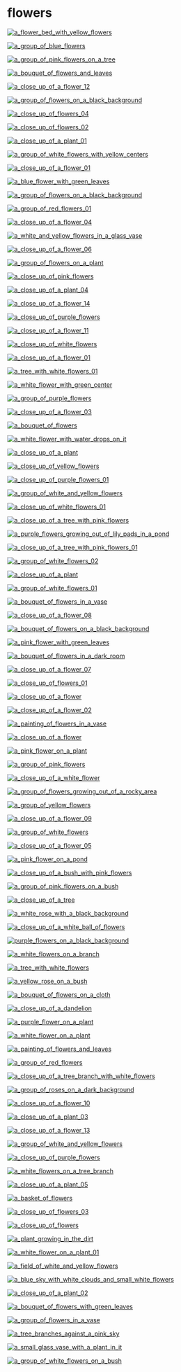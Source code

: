 # flowers

<a href="a_flower_bed_with_yellow_flowers.jpg"><img alt="a_flower_bed_with_yellow_flowers" src="a_flower_bed_with_yellow_flowers.jpg"></a>

<a href="a_group_of_blue_flowers.jpg"><img alt="a_group_of_blue_flowers" src="a_group_of_blue_flowers.jpg"></a>

<a href="a_group_of_pink_flowers_on_a_tree.jpg"><img alt="a_group_of_pink_flowers_on_a_tree" src="a_group_of_pink_flowers_on_a_tree.jpg"></a>

<a href="a_bouquet_of_flowers_and_leaves.jpg"><img alt="a_bouquet_of_flowers_and_leaves" src="a_bouquet_of_flowers_and_leaves.jpg"></a>

<a href="a_close_up_of_a_flower_12.jpg"><img alt="a_close_up_of_a_flower_12" src="a_close_up_of_a_flower_12.jpg"></a>

<a href="a_group_of_flowers_on_a_black_background.jpg"><img alt="a_group_of_flowers_on_a_black_background" src="a_group_of_flowers_on_a_black_background.jpg"></a>

<a href="a_close_up_of_flowers_04.jpg"><img alt="a_close_up_of_flowers_04" src="a_close_up_of_flowers_04.jpg"></a>

<a href="a_close_up_of_flowers_02.jpg"><img alt="a_close_up_of_flowers_02" src="a_close_up_of_flowers_02.jpg"></a>

<a href="a_close_up_of_a_plant_01.jpg"><img alt="a_close_up_of_a_plant_01" src="a_close_up_of_a_plant_01.jpg"></a>

<a href="a_group_of_white_flowers_with_yellow_centers.jpg"><img alt="a_group_of_white_flowers_with_yellow_centers" src="a_group_of_white_flowers_with_yellow_centers.jpg"></a>

<a href="a_close_up_of_a_flower_01.jpg"><img alt="a_close_up_of_a_flower_01" src="a_close_up_of_a_flower_01.jpg"></a>

<a href="a_blue_flower_with_green_leaves.jpg"><img alt="a_blue_flower_with_green_leaves" src="a_blue_flower_with_green_leaves.jpg"></a>

<a href="a_group_of_flowers_on_a_black_background.png"><img alt="a_group_of_flowers_on_a_black_background" src="a_group_of_flowers_on_a_black_background.png"></a>

<a href="a_group_of_red_flowers_01.jpg"><img alt="a_group_of_red_flowers_01" src="a_group_of_red_flowers_01.jpg"></a>

<a href="a_close_up_of_a_flower_04.jpg"><img alt="a_close_up_of_a_flower_04" src="a_close_up_of_a_flower_04.jpg"></a>

<a href="a_white_and_yellow_flowers_in_a_glass_vase.jpg"><img alt="a_white_and_yellow_flowers_in_a_glass_vase" src="a_white_and_yellow_flowers_in_a_glass_vase.jpg"></a>

<a href="a_close_up_of_a_flower_06.jpg"><img alt="a_close_up_of_a_flower_06" src="a_close_up_of_a_flower_06.jpg"></a>

<a href="a_group_of_flowers_on_a_plant.jpg"><img alt="a_group_of_flowers_on_a_plant" src="a_group_of_flowers_on_a_plant.jpg"></a>

<a href="a_close_up_of_pink_flowers.jpg"><img alt="a_close_up_of_pink_flowers" src="a_close_up_of_pink_flowers.jpg"></a>

<a href="a_close_up_of_a_plant_04.jpg"><img alt="a_close_up_of_a_plant_04" src="a_close_up_of_a_plant_04.jpg"></a>

<a href="a_close_up_of_a_flower_14.jpg"><img alt="a_close_up_of_a_flower_14" src="a_close_up_of_a_flower_14.jpg"></a>

<a href="a_close_up_of_purple_flowers.jpg"><img alt="a_close_up_of_purple_flowers" src="a_close_up_of_purple_flowers.jpg"></a>

<a href="a_close_up_of_a_flower_11.jpg"><img alt="a_close_up_of_a_flower_11" src="a_close_up_of_a_flower_11.jpg"></a>

<a href="a_close_up_of_white_flowers.jpg"><img alt="a_close_up_of_white_flowers" src="a_close_up_of_white_flowers.jpg"></a>

<a href="a_close_up_of_a_flower_01.png"><img alt="a_close_up_of_a_flower_01" src="a_close_up_of_a_flower_01.png"></a>

<a href="a_tree_with_white_flowers_01.jpg"><img alt="a_tree_with_white_flowers_01" src="a_tree_with_white_flowers_01.jpg"></a>

<a href="a_white_flower_with_green_center.jpg"><img alt="a_white_flower_with_green_center" src="a_white_flower_with_green_center.jpg"></a>

<a href="a_group_of_purple_flowers.jpg"><img alt="a_group_of_purple_flowers" src="a_group_of_purple_flowers.jpg"></a>

<a href="a_close_up_of_a_flower_03.jpg"><img alt="a_close_up_of_a_flower_03" src="a_close_up_of_a_flower_03.jpg"></a>

<a href="a_bouquet_of_flowers.jpg"><img alt="a_bouquet_of_flowers" src="a_bouquet_of_flowers.jpg"></a>

<a href="a_white_flower_with_water_drops_on_it.jpg"><img alt="a_white_flower_with_water_drops_on_it" src="a_white_flower_with_water_drops_on_it.jpg"></a>

<a href="a_close_up_of_a_plant.png"><img alt="a_close_up_of_a_plant" src="a_close_up_of_a_plant.png"></a>

<a href="a_close_up_of_yellow_flowers.jpg"><img alt="a_close_up_of_yellow_flowers" src="a_close_up_of_yellow_flowers.jpg"></a>

<a href="a_close_up_of_purple_flowers_01.jpg"><img alt="a_close_up_of_purple_flowers_01" src="a_close_up_of_purple_flowers_01.jpg"></a>

<a href="a_group_of_white_and_yellow_flowers.jpg"><img alt="a_group_of_white_and_yellow_flowers" src="a_group_of_white_and_yellow_flowers.jpg"></a>

<a href="a_close_up_of_white_flowers_01.jpg"><img alt="a_close_up_of_white_flowers_01" src="a_close_up_of_white_flowers_01.jpg"></a>

<a href="a_close_up_of_a_tree_with_pink_flowers.jpg"><img alt="a_close_up_of_a_tree_with_pink_flowers" src="a_close_up_of_a_tree_with_pink_flowers.jpg"></a>

<a href="a_purple_flowers_growing_out_of_lily_pads_in_a_pond.jpg"><img alt="a_purple_flowers_growing_out_of_lily_pads_in_a_pond" src="a_purple_flowers_growing_out_of_lily_pads_in_a_pond.jpg"></a>

<a href="a_close_up_of_a_tree_with_pink_flowers_01.jpg"><img alt="a_close_up_of_a_tree_with_pink_flowers_01" src="a_close_up_of_a_tree_with_pink_flowers_01.jpg"></a>

<a href="a_group_of_white_flowers_02.jpg"><img alt="a_group_of_white_flowers_02" src="a_group_of_white_flowers_02.jpg"></a>

<a href="a_close_up_of_a_plant.jpg"><img alt="a_close_up_of_a_plant" src="a_close_up_of_a_plant.jpg"></a>

<a href="a_group_of_white_flowers_01.jpg"><img alt="a_group_of_white_flowers_01" src="a_group_of_white_flowers_01.jpg"></a>

<a href="a_bouquet_of_flowers_in_a_vase.jpg"><img alt="a_bouquet_of_flowers_in_a_vase" src="a_bouquet_of_flowers_in_a_vase.jpg"></a>

<a href="a_close_up_of_a_flower_08.jpg"><img alt="a_close_up_of_a_flower_08" src="a_close_up_of_a_flower_08.jpg"></a>

<a href="a_bouquet_of_flowers_on_a_black_background.jpg"><img alt="a_bouquet_of_flowers_on_a_black_background" src="a_bouquet_of_flowers_on_a_black_background.jpg"></a>

<a href="a_pink_flower_with_green_leaves.jpg"><img alt="a_pink_flower_with_green_leaves" src="a_pink_flower_with_green_leaves.jpg"></a>

<a href="a_bouquet_of_flowers_in_a_dark_room.jpg"><img alt="a_bouquet_of_flowers_in_a_dark_room" src="a_bouquet_of_flowers_in_a_dark_room.jpg"></a>

<a href="a_close_up_of_a_flower_07.jpg"><img alt="a_close_up_of_a_flower_07" src="a_close_up_of_a_flower_07.jpg"></a>

<a href="a_close_up_of_flowers_01.jpg"><img alt="a_close_up_of_flowers_01" src="a_close_up_of_flowers_01.jpg"></a>

<a href="a_close_up_of_a_flower.png"><img alt="a_close_up_of_a_flower" src="a_close_up_of_a_flower.png"></a>

<a href="a_close_up_of_a_flower_02.jpg"><img alt="a_close_up_of_a_flower_02" src="a_close_up_of_a_flower_02.jpg"></a>

<a href="a_painting_of_flowers_in_a_vase.jpeg"><img alt="a_painting_of_flowers_in_a_vase" src="a_painting_of_flowers_in_a_vase.jpeg"></a>

<a href="a_close_up_of_a_flower.jpg"><img alt="a_close_up_of_a_flower" src="a_close_up_of_a_flower.jpg"></a>

<a href="a_pink_flower_on_a_plant.jpg"><img alt="a_pink_flower_on_a_plant" src="a_pink_flower_on_a_plant.jpg"></a>

<a href="a_group_of_pink_flowers.jpeg"><img alt="a_group_of_pink_flowers" src="a_group_of_pink_flowers.jpeg"></a>

<a href="a_close_up_of_a_white_flower.jpg"><img alt="a_close_up_of_a_white_flower" src="a_close_up_of_a_white_flower.jpg"></a>

<a href="a_group_of_flowers_growing_out_of_a_rocky_area.jpg"><img alt="a_group_of_flowers_growing_out_of_a_rocky_area" src="a_group_of_flowers_growing_out_of_a_rocky_area.jpg"></a>

<a href="a_group_of_yellow_flowers.jpg"><img alt="a_group_of_yellow_flowers" src="a_group_of_yellow_flowers.jpg"></a>

<a href="a_close_up_of_a_flower_09.jpg"><img alt="a_close_up_of_a_flower_09" src="a_close_up_of_a_flower_09.jpg"></a>

<a href="a_group_of_white_flowers.jpg"><img alt="a_group_of_white_flowers" src="a_group_of_white_flowers.jpg"></a>

<a href="a_close_up_of_a_flower_05.jpg"><img alt="a_close_up_of_a_flower_05" src="a_close_up_of_a_flower_05.jpg"></a>

<a href="a_pink_flower_on_a_pond.jpg"><img alt="a_pink_flower_on_a_pond" src="a_pink_flower_on_a_pond.jpg"></a>

<a href="a_close_up_of_a_bush_with_pink_flowers.jpg"><img alt="a_close_up_of_a_bush_with_pink_flowers" src="a_close_up_of_a_bush_with_pink_flowers.jpg"></a>

<a href="a_group_of_pink_flowers_on_a_bush.jpg"><img alt="a_group_of_pink_flowers_on_a_bush" src="a_group_of_pink_flowers_on_a_bush.jpg"></a>

<a href="a_close_up_of_a_tree.jpg"><img alt="a_close_up_of_a_tree" src="a_close_up_of_a_tree.jpg"></a>

<a href="a_white_rose_with_a_black_background.png"><img alt="a_white_rose_with_a_black_background" src="a_white_rose_with_a_black_background.png"></a>

<a href="a_close_up_of_a_white_ball_of_flowers.jpg"><img alt="a_close_up_of_a_white_ball_of_flowers" src="a_close_up_of_a_white_ball_of_flowers.jpg"></a>

<a href="purple_flowers_on_a_black_background.png"><img alt="purple_flowers_on_a_black_background" src="purple_flowers_on_a_black_background.png"></a>

<a href="a_white_flowers_on_a_branch.jpg"><img alt="a_white_flowers_on_a_branch" src="a_white_flowers_on_a_branch.jpg"></a>

<a href="a_tree_with_white_flowers.jpg"><img alt="a_tree_with_white_flowers" src="a_tree_with_white_flowers.jpg"></a>

<a href="a_yellow_rose_on_a_bush.png"><img alt="a_yellow_rose_on_a_bush" src="a_yellow_rose_on_a_bush.png"></a>

<a href="a_bouquet_of_flowers_on_a_cloth.jpg"><img alt="a_bouquet_of_flowers_on_a_cloth" src="a_bouquet_of_flowers_on_a_cloth.jpg"></a>

<a href="a_close_up_of_a_dandelion.jpg"><img alt="a_close_up_of_a_dandelion" src="a_close_up_of_a_dandelion.jpg"></a>

<a href="a_purple_flower_on_a_plant.jpg"><img alt="a_purple_flower_on_a_plant" src="a_purple_flower_on_a_plant.jpg"></a>

<a href="a_white_flower_on_a_plant.jpg"><img alt="a_white_flower_on_a_plant" src="a_white_flower_on_a_plant.jpg"></a>

<a href="a_painting_of_flowers_and_leaves.jpeg"><img alt="a_painting_of_flowers_and_leaves" src="a_painting_of_flowers_and_leaves.jpeg"></a>

<a href="a_group_of_red_flowers.jpg"><img alt="a_group_of_red_flowers" src="a_group_of_red_flowers.jpg"></a>

<a href="a_close_up_of_a_tree_branch_with_white_flowers.jpg"><img alt="a_close_up_of_a_tree_branch_with_white_flowers" src="a_close_up_of_a_tree_branch_with_white_flowers.jpg"></a>

<a href="a_group_of_roses_on_a_dark_background.png"><img alt="a_group_of_roses_on_a_dark_background" src="a_group_of_roses_on_a_dark_background.png"></a>

<a href="a_close_up_of_a_flower_10.jpg"><img alt="a_close_up_of_a_flower_10" src="a_close_up_of_a_flower_10.jpg"></a>

<a href="a_close_up_of_a_plant_03.jpg"><img alt="a_close_up_of_a_plant_03" src="a_close_up_of_a_plant_03.jpg"></a>

<a href="a_close_up_of_a_flower_13.jpg"><img alt="a_close_up_of_a_flower_13" src="a_close_up_of_a_flower_13.jpg"></a>

<a href="a_group_of_white_and_yellow_flowers.png"><img alt="a_group_of_white_and_yellow_flowers" src="a_group_of_white_and_yellow_flowers.png"></a>

<a href="a_close_up_of_purple_flowers.png"><img alt="a_close_up_of_purple_flowers" src="a_close_up_of_purple_flowers.png"></a>

<a href="a_white_flowers_on_a_tree_branch.jpg"><img alt="a_white_flowers_on_a_tree_branch" src="a_white_flowers_on_a_tree_branch.jpg"></a>

<a href="a_close_up_of_a_plant_05.jpg"><img alt="a_close_up_of_a_plant_05" src="a_close_up_of_a_plant_05.jpg"></a>

<a href="a_basket_of_flowers.jpg"><img alt="a_basket_of_flowers" src="a_basket_of_flowers.jpg"></a>

<a href="a_close_up_of_flowers_03.jpg"><img alt="a_close_up_of_flowers_03" src="a_close_up_of_flowers_03.jpg"></a>

<a href="a_close_up_of_flowers.jpg"><img alt="a_close_up_of_flowers" src="a_close_up_of_flowers.jpg"></a>

<a href="a_plant_growing_in_the_dirt.jpg"><img alt="a_plant_growing_in_the_dirt" src="a_plant_growing_in_the_dirt.jpg"></a>

<a href="a_white_flower_on_a_plant_01.jpg"><img alt="a_white_flower_on_a_plant_01" src="a_white_flower_on_a_plant_01.jpg"></a>

<a href="a_field_of_white_and_yellow_flowers.jpg"><img alt="a_field_of_white_and_yellow_flowers" src="a_field_of_white_and_yellow_flowers.jpg"></a>

<a href="a_blue_sky_with_white_clouds_and_small_white_flowers.jpg"><img alt="a_blue_sky_with_white_clouds_and_small_white_flowers" src="a_blue_sky_with_white_clouds_and_small_white_flowers.jpg"></a>

<a href="a_close_up_of_a_plant_02.jpg"><img alt="a_close_up_of_a_plant_02" src="a_close_up_of_a_plant_02.jpg"></a>

<a href="a_bouquet_of_flowers_with_green_leaves.jpg"><img alt="a_bouquet_of_flowers_with_green_leaves" src="a_bouquet_of_flowers_with_green_leaves.jpg"></a>

<a href="a_group_of_flowers_in_a_vase.jpg"><img alt="a_group_of_flowers_in_a_vase" src="a_group_of_flowers_in_a_vase.jpg"></a>

<a href="a_tree_branches_against_a_pink_sky.jpg"><img alt="a_tree_branches_against_a_pink_sky" src="a_tree_branches_against_a_pink_sky.jpg"></a>

<a href="a_small_glass_vase_with_a_plant_in_it.jpg"><img alt="a_small_glass_vase_with_a_plant_in_it" src="a_small_glass_vase_with_a_plant_in_it.jpg"></a>

<a href="a_group_of_white_flowers_on_a_bush.jpg"><img alt="a_group_of_white_flowers_on_a_bush" src="a_group_of_white_flowers_on_a_bush.jpg"></a>

